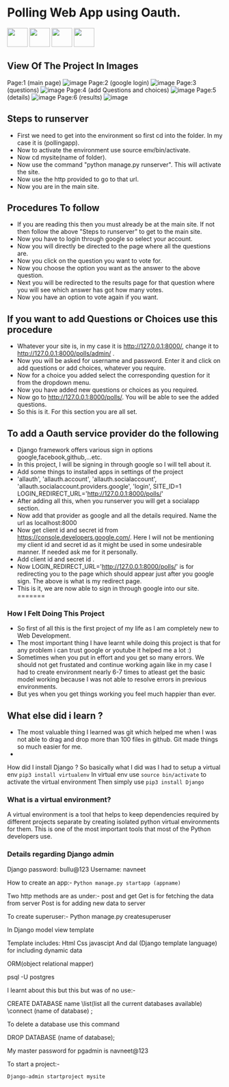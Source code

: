 # Polling Web App using Oauth. #
<img src="https://jdhonline.weebly.com/uploads/7/3/9/8/7398917/239178562_orig.png" height="44" width="48">  <img src="https://dyltqmyl993wv.cloudfront.net/assets/stacks/djangostack/img/djangostack-stack-220x234.png" height="44" width="48">
          <img src="https://upload.wikimedia.org/wikipedia/commons/thumb/c/c3/Python-logo-notext.svg/1024px-Python-logo-notext.svg.png" height="44" width="48">    <img src="https://www.teknologisk.dk/_/cms.net/helpers/getmedia.ashx?q=55&src=cs&r=cover&w=1240&h=680&company_id=tek&media_id=16146" height="44" width="48">
## View Of The Project In Images ##
Page:1 (main page)
![image](https://user-images.githubusercontent.com/53183532/75633120-4a1bbb00-5c28-11ea-9d8f-1ddf965e2e58.png)
Page:2 (google login)
![image](https://user-images.githubusercontent.com/53183532/75633154-7df6e080-5c28-11ea-8613-751f8950166b.png)
Page:3 (questions)
![image](https://user-images.githubusercontent.com/53183532/75720755-12cb0e00-5cfd-11ea-858d-6cbeef5bc25c.png)
Page:4 (add Questions and choices)
![image](https://user-images.githubusercontent.com/53183532/75720908-57ef4000-5cfd-11ea-8505-1172a5b279df.png)
Page:5 (details)
![image](https://user-images.githubusercontent.com/53183532/75633182-b5fe2380-5c28-11ea-8a9a-04733e2396ef.png)
Page:6 (results)
![image](https://user-images.githubusercontent.com/53183532/75633189-c57d6c80-5c28-11ea-85c4-7b4e6114ad73.png)


## Steps to runserver ##

- First we need to get into the environment so first cd into the folder. In my case it is (pollingapp).
- Now to activate the environment use source env/bin/activate.
- Now cd mysite(name of folder).
- Now use the command "python manage.py runserver". This will activate the site. 
- Now use the http provided to go to that url.
- Now you are in the main site.
## Procedures To follow ##

- If you are reading this then you must already be at the main site. If not then follow the above "Steps to runserver" to get to the main site.
- Now you have to login through google so select your account.
- Now you will directly be directed to the page where all the questions are.
- Now you click on the question you want to vote for.
- Now you choose the option you want as the answer to the above question.
- Next you will be redirected to the results page for that question where you will see which answer has got how many votes.
- Now you have an option to vote again if you want.

## If you want to add Questions or Choices use this procedure ##
- Whatever your site is, in my case it is http://127.0.0.1:8000/, change it to http://127.0.0.1:8000/polls/admin/ .
- Now you will be asked for username and password. Enter it and click on add questions or add choices, whatever you require.
- Now for a choice you added select the corresponding question for it from the dropdown menu.
- Now you have added new questions or choices as you required.
- Now go to http://127.0.0.1:8000/polls/. You will be able to see the added questions.
- So this is it. For this section you are all set.

## To add a Oauth service provider do the following ##
- Django framework offers various sign in options google,facebook,github,...etc.
- In this project, I will be signing in through google so I will tell about it.
- Add some things to installed apps in settings of the project
-   'allauth',
    'allauth.account',
    'allauth.socialaccount',
    'allauth.socialaccount.providers.google',
    'login',
SITE_ID=1
LOGIN_REDIRECT_URL='http://127.0.0.1:8000/polls/'
- After adding all this, when you runserver you will get a socialapp section.
- Now add that provider as google and all the details required. Name the url as localhost:8000
- Now get client id and secret id from https://console.developers.google.com/. Here I will not be mentioning my client id and 
secret id as it might be used in some undesirable manner. If needed ask me for it personally.
- Add  client id and secret id .
- Now LOGIN_REDIRECT_URL='http://127.0.0.1:8000/polls/' is for redirecting you to the page which should appear just after you google sign. The above is what is my redirect page.
- This is it, we are now able to sign in through google into our site.
=======
### How I Felt Doing This Project ###
+ So first of all this is the first project of my life as I am completely new to Web Development.
+ The most important thing I have learnt while doing this project is that for any problem i can trust google or youtube it helped me a lot :)
+ Sometimes when you put in effort and you get so many errors. We should not get frustated and continue working again like in my case I had to create environment nearly 6-7 times to atleast get the basic model working because I was not able to resolve errors in previous environments.
+ But yes when you get things working you feel much happier than ever.

## What else did i learn ? ##

- The most valuable thing I learned was git which helped me when I was not able to drag and drop more than 100 files in github. Git made things so much easier for me.
-
How did I install Django ?
So basically what I did was I had to setup a virtual env
```pip3 install virtualenv```
In virtual env use ```source bin/activate``` to activate the virtual environment 
Then simply use ```pip3 install Django```

### What is a virtual environment? ###
A virtual environment is a tool that helps to keep dependencies required by different projects separate by creating isolated python virtual environments for them. This is one of the most important tools that most of the Python developers use.

### Details regarding Django admin ###

Django password: bullu@123
Username: navneet

How to create an app:-
```Python manage.py startapp (appname)```

Two http methods are as under:-
post and get
Get is for fetching the data from server
Post is for adding new data to server

To create superuser:-
Python manage.py createsuperuser

In Django model view template

Template includes:
Html 
Css javascipt
And dal (Django template language) for including dynamic data 


ORM(object relational mapper)

psql -U postgres


I learnt about this but this but was of no use:-

CREATE DATABASE name
\list(list all the current databases available)
\connect (name of database) ;

To delete a database use this command

DROP DATABASE (name of database);

My master password for pgadmin is navneet@123

To start a project:-

`Django-admin startproject mysite`
